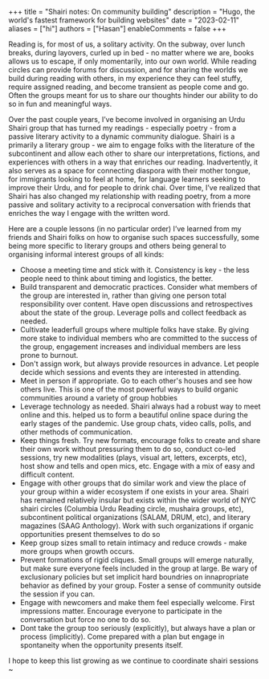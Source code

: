 +++
title = "Shairi notes: On community building"
description = "Hugo, the world's fastest framework for building websites"
date = "2023-02-11"
aliases = ["hi"]
authors = ["Hasan"]
enableComments = false
+++

Reading is, for most of us, a solitary activity. On the subway, over lunch breaks, during layovers, curled up in bed - no matter where we are, books allows us to escape, if only momentarily, into our own world. While reading circles can provide forums for discussion, and for sharing the worlds we build during reading with others, in my experience they can feel stuffy, require assigned reading, and become transient as people come and go. Often the groups meant for us to share our thoughts hinder our ability to do so in fun and meaningful ways. 

Over the past couple years, I’ve become involved in organising an Urdu Shairi group that has turned my readings - especially poetry - from a passive literary activity to a dynamic community dialogue. Shairi is a primarily a literary group - we aim to engage folks with the literature of the subcontinent and allow each other to share our interpretations, fictions, and experiences with others in a way that enriches our reading. Inadvertently, it also serves as a space for connecting diaspora with their mother tongue, for immigrants looking to feel at home, for language learners seeking to improve their Urdu, and for people to drink chai. Over time, I’ve realized that Shairi has also changed my relationship with reading poetry, from a more passive and solitary activity to a reciprocal conversation with friends that enriches the way I engage with the written word. 

Here are a couple lessons (in no particular order) I’ve learned from my friends and Shairi folks on how to organise such spaces successfully, some being more specific to literary groups and others being general to organising informal interest groups of all kinds:

- Choose a meeting time and stick with it. Consistency is key - the less people need to think about timing and logistics, the better.
- Build transparent and democratic practices. Consider what members of the group are interested in, rather than giving one person total responsibility over content. Have open discussions and retrospectives about the state of the group. Leverage polls and collect feedback as needed.
- Cultivate leaderfull groups where multiple folks have stake. By giving more stake to individual members who are committed to the success of the group, engagement increases and individual members are less prone to burnout.
- Don't assign work, but always provide resources in advance. Let people decide which sessions and events they are interested in attending.
- Meet in person if appropriate. Go to each other's houses and see how others live. This is one of the most powerful ways to build organic communities around a variety of group hobbies
- Leverage technology as needed. Shairi always had a robust way to meet online and this. helped us to form a beautiful online space during the early stages of the pandemic. Use group chats, video calls, polls, and other methods of communication.
- Keep things fresh. Try new formats, encourage folks to create and share their own work without pressuring them to do so, conduct co-led sessions, try new modalities (plays, visual art, letters, excerpts, etc), host show and tells and open mics, etc. Engage with a mix of easy and difficult content.
- Engage with other groups that do similar work and view the place of your group within a wider ecosystem if one exists in your area. Shairi has remained relatively insular but exists within the wider world of NYC shairi circles (Columbia Urdu Reading circle, mushaira groups, etc), subcontinent political organizations (SALAM, DRUM, etc), and literary magazines (SAAG Anthology). Work with such organizations if organic opportunities present themselves to do so
- Keep group sizes small to retain intimacy and reduce crowds - make more groups when growth occurs.
- Prevent formations of rigid cliques. Small groups will emerge naturally, but make sure everyone feels included in the group at large. Be wary of exclusionary policies but set implicit hard boundries on innapropriate behavior as defined by your group. Foster a sense of community outside the session if you can.
- Engage with newcomers and make them feel especially welcome. First impressions matter. Encourage everyone to participate in the conversation but force no one to do so.
- Dont take the group too seriously (explicitly), but always have a plan or process (implicitly). Come prepared with a plan but engage in spontaneity when the opportunity presents itself.

I hope to keep this list growing as we continue to coordinate shairi sessions ~
